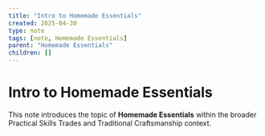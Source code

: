 ```yaml
---
title: "Intro to Homemade Essentials"
created: 2025-04-30
type: note
tags: [note, Homemade Essentials]
parent: "Homemade Essentials"
children: []
---
```


# Intro to Homemade Essentials

This note introduces the topic of **Homemade Essentials** within the broader Practical Skills Trades and Traditional Craftsmanship context.
